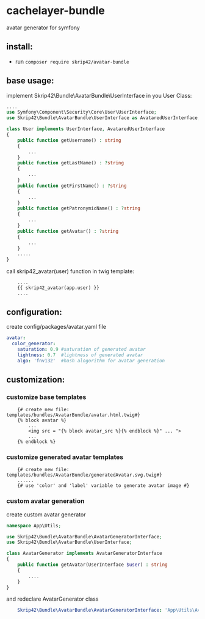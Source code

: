# cachelayer-bundle
avatar generator for symfony

## install:
- run `composer require skrip42/avatar-bundle`

## base usage:
implement Skrip42\Bundle\AvatarBundle\UserInterface in you User Class:
```php
....
use Symfony\Component\Security\Core\User\UserInterface;
use Skrip42\Bundle\AvatarBundle\UserInterface as AvataredUserInterface;

class User implements UserInterface, AvataredUserInterface
{
    public function getUsername() : string
    {
        ...
    }
    public function getLastName() : ?string
    {
        ...
    }
    public function getFirstName() : ?string
    {
        ...
    }
    public function getPatronymicName() : ?string
    {
        ...
    }
    public function getAvatar() : ?string
    {
        ...
    }
    .....
}
```

call skrip42_avatar(user) function in twig template:
```twig
    ....
    {{ skrip42_avatar(app.user) }}
    ....
```

## configuration:
create config/packages/avatar.yaml file
```yaml
avatar:
  color_generator:
    saturation: 0.9 #saturation of generated avatar
    lightness: 0.7  #lightness of generated avatar
    algo: 'fnv132'  #hash alogorithm for avatar generation
```


## customization:
### customize base templates
```twig
    {# create new file: templates/bundles/AvatarBundle/avatar.html.twig#}
    {% block avatar %}
        ...
        <img src = "{% block avatar_src %}{% endblock %}" ... ">
        ...
    {% endblock %}
```
### customize generated avatar templates
```twig
    {# create new file: templates/bundles/AvatarBundle/generatedAvatar.svg.twig#}
    ......
    {# use 'color' and 'label' variable to generate avatar image #}
```

### custom avatar generation
create custom avatar generator
```php
namespace App\Utils;

use Skrip42\Bundle\AvatarBundle\AvatarGeneratorInterface;
use Skrip42\Bundle\AvatarBundle\UserInterface;

class AvatarGenerator implements AvatarGeneratorInterface
{
    public function getAvatar(UserInterface $user) : string
    {
        ....
    }
}
```
and redeclare AvatarGenerator class
```yaml
    Skrip42\Bundle\AvatarBundle\AvatarGeneratorInterface: 'App\Utils\AvatarGenerator'
```
